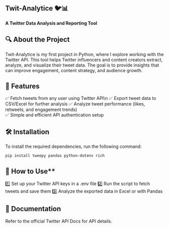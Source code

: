 ## **Twit-Analytice** 🐦📊 
**A Twitter Data Analysis and Reporting Tool** 

## **🔍 About the Project**  
Twit-Analytice is my first project in Python, where I explore working with the Twitter API. This tool helps Twitter influencers and content creators extract, analyze, and visualize their tweet data. The goal is to provide insights that can improve engagement, content strategy, and audience growth.  

## **🚀 Features**  
✅ Fetch tweets from any user using Twitter API\n
✅ Export tweet data to CSV/Excel for further analysis 
✅ Analyze tweet performance (likes, retweets, and engagement trends)  
✅ Simple and efficient API authentication setup 

## **🛠️ Installation**  
To install the required dependencies, run the following command:  

`pip install tweepy pandas python-dotenv rich` 

## 📜 How to Use**  
1️⃣ Set up your Twitter API keys in a .env file
2️⃣ Run the script to fetch tweets and save them
3️⃣ Analyze the exported data in Excel or with Pandas


## **📘 Documentation**  
 Refer to the official Twitter API Docs for API details.
